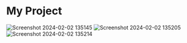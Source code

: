 # My Project
![Screenshot 2024-02-02 135145](https://github.com/Vivekanandj/Gmg-Assignment/assets/121560515/b0d0f255-f5a0-4d7b-922a-0bf3c217aac8)
![Screenshot 2024-02-02 135205](https://github.com/Vivekanandj/Gmg-Assignment/assets/121560515/1e82dd91-1f22-4f4e-93f9-38fbceb1d15f)
![Screenshot 2024-02-02 135214](https://github.com/Vivekanandj/Gmg-Assignment/assets/121560515/7d221192-52df-480e-831f-fd808f9dc7e5)
